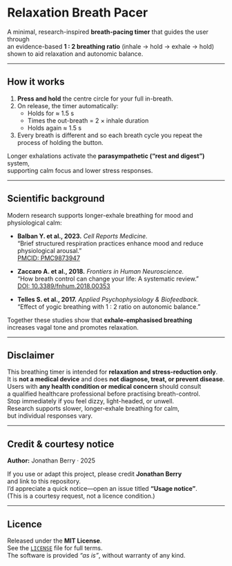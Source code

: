 # Relaxation Breath Pacer

A minimal, research-inspired **breath-pacing timer** that guides the user through  
an evidence-based **1 : 2 breathing ratio** (inhale → hold → exhale → hold)  
shown to aid relaxation and autonomic balance.

---

## How it works
1. **Press and hold** the centre circle for your full in-breath.  
2. On release, the timer automatically:
   - Holds for ≈ 1.5 s  
   - Times the out-breath = 2 × inhale duration  
   - Holds again ≈ 1.5 s  
3. Every breath is different and so each breath cycle you repeat the process of holding the button.

Longer exhalations activate the **parasympathetic (“rest and digest”)** system,  
supporting calm focus and lower stress responses.

---

## Scientific background
Modern research supports longer-exhale breathing for mood and physiological calm:

- **Balban Y. et al., 2023.** *Cell Reports Medicine.*  
  “Brief structured respiration practices enhance mood and reduce physiological arousal.”  
  [PMCID: PMC9873947](https://pmc.ncbi.nlm.nih.gov/articles/PMC9873947/)

- **Zaccaro A. et al., 2018.** *Frontiers in Human Neuroscience.*  
  “How breath control can change your life: A systematic review.”  
  [DOI: 10.3389/fnhum.2018.00353](https://doi.org/10.3389/fnhum.2018.00353)

- **Telles S. et al., 2017.** *Applied Psychophysiology & Biofeedback.*  
  “Effect of yogic breathing with 1 : 2 ratio on autonomic balance.”  

Together these studies show that **exhale-emphasised breathing**  
increases vagal tone and promotes relaxation.

---

## Disclaimer
This breathing timer is intended for **relaxation and stress-reduction only**.  
It is **not a medical device** and does **not diagnose, treat, or prevent disease**.  
Users with **any health condition or medical concern** should consult  
a qualified healthcare professional before practising breath-control.  
Stop immediately if you feel dizzy, light-headed, or unwell.  
Research supports slower, longer-exhale breathing for calm,  
but individual responses vary.

---

## Credit & courtesy notice
**Author:** Jonathan Berry · 2025  

If you use or adapt this project, please credit **Jonathan Berry**  
and link to this repository.  
I’d appreciate a quick notice—open an issue titled **“Usage notice”**.  
(This is a courtesy request, not a licence condition.)

---

## Licence
Released under the **MIT License**.  
See the [`LICENSE`](./LICENSE) file for full terms.  
The software is provided *“as is”*, without warranty of any kind.
